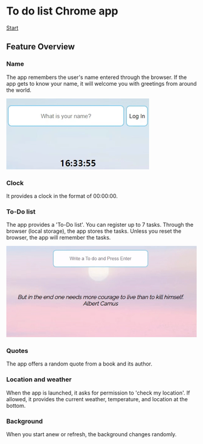 # To do list Chrome app

[Start](https://hwahyeon.github.io/browserjs/)


## Feature Overview

### Name
The app remembers the user's name entered through the browser. If the app gets to know your name, it will welcome you with greetings from around the world.

![Name Feature](./readme/01.gif)

### Clock
It provides a clock in the format of 00:00:00.

### To-Do list
The app provides a 'To-Do list'. You can register up to 7 tasks. Through the browser (local storage), the app stores the tasks. Unless you reset the browser, the app will remember the tasks.

![To-Do List](./readme/02.gif)


### Quotes
The app offers a random quote from a book and its author.

### Location and weather
When the app is launched, it asks for permission to 'check my location'. If allowed, it provides the current weather, temperature, and location at the bottom.

### Background
When you start anew or refresh, the background changes randomly.
